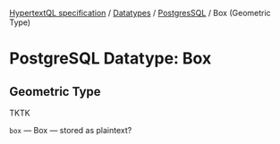 [HypertextQL specification](../../README.md) / [Datatypes](../README.md) / [PostgresSQL](README.md) / Box (Geometric Type)

# PostgreSQL Datatype: Box
## Geometric Type

TKTK

`box` — Box — stored as plaintext?
